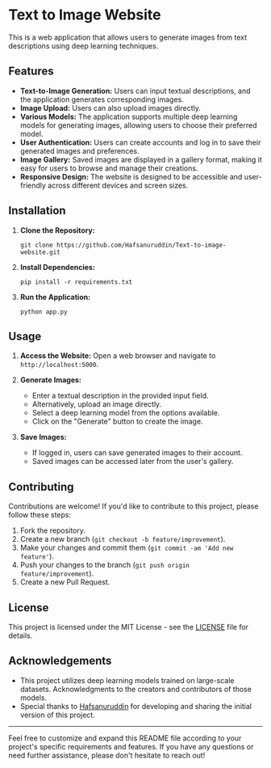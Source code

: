 # Text to Image Website

This is a web application that allows users to generate images from text descriptions using deep learning techniques.

## Features

- **Text-to-Image Generation:** Users can input textual descriptions, and the application generates corresponding images.
- **Image Upload:** Users can also upload images directly.
- **Various Models:** The application supports multiple deep learning models for generating images, allowing users to choose their preferred model.
- **User Authentication:** Users can create accounts and log in to save their generated images and preferences.
- **Image Gallery:** Saved images are displayed in a gallery format, making it easy for users to browse and manage their creations.
- **Responsive Design:** The website is designed to be accessible and user-friendly across different devices and screen sizes.

## Installation

1. **Clone the Repository:**
   ```
   git clone https://github.com/Hafsanuruddin/Text-to-image-website.git
   ```

2. **Install Dependencies:**
   ```
   pip install -r requirements.txt
   ```

3. **Run the Application:**
   ```
   python app.py
   ```

## Usage

1. **Access the Website:**
   Open a web browser and navigate to `http://localhost:5000`.

2. **Generate Images:**
   - Enter a textual description in the provided input field.
   - Alternatively, upload an image directly.
   - Select a deep learning model from the options available.
   - Click on the "Generate" button to create the image.

3. **Save Images:**
   - If logged in, users can save generated images to their account.
   - Saved images can be accessed later from the user's gallery.

## Contributing

Contributions are welcome! If you'd like to contribute to this project, please follow these steps:

1. Fork the repository.
2. Create a new branch (`git checkout -b feature/improvement`).
3. Make your changes and commit them (`git commit -am 'Add new feature'`).
4. Push your changes to the branch (`git push origin feature/improvement`).
5. Create a new Pull Request.

## License

This project is licensed under the MIT License - see the [LICENSE](LICENSE) file for details.

## Acknowledgements

- This project utilizes deep learning models trained on large-scale datasets. Acknowledgments to the creators and contributors of those models.
- Special thanks to [Hafsanuruddin](https://github.com/Hafsanuruddin) for developing and sharing the initial version of this project.

---
Feel free to customize and expand this README file according to your project's specific requirements and features. If you have any questions or need further assistance, please don't hesitate to reach out!
